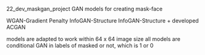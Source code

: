 22_dev_maskgan_project
GAN models for creating mask-face

WGAN-Gradient Penalty
InfoGAN-Structure
InfoGAN-Structure + developed
ACGAN

models are adapted to work within 64 x 64 image size
all models are conditional GAN in labels of masked or not, which is 1 or 0
